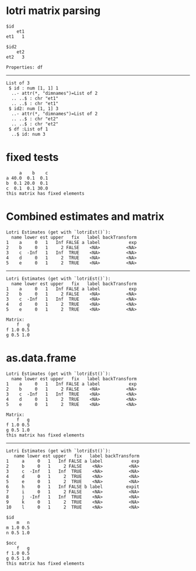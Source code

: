 # lotri matrix parsing

    $id
        et1
    et1   1
    
    $id2
        et2
    et2   3
    
    Properties: df 

---

    List of 3
     $ id : num [1, 1] 1
      ..- attr(*, "dimnames")=List of 2
      .. ..$ : chr "et1"
      .. ..$ : chr "et1"
     $ id2: num [1, 1] 3
      ..- attr(*, "dimnames")=List of 2
      .. ..$ : chr "et2"
      .. ..$ : chr "et2"
     $ df :List of 1
      ..$ id: num 3

# fixed tests

         a    b    c
    a 40.0  0.1  0.1
    b  0.1 20.0  0.1
    c  0.1  0.1 30.0
    this matrix has fixed elements

# Combined estimates and matrix

    Lotri Estimates (get with `lotriEst()`):
      name lower est upper   fix   label backTransform
    1    a     0   1   Inf FALSE a label           exp
    2    b     0   1     2 FALSE    <NA>          <NA>
    3    c  -Inf   1   Inf  TRUE    <NA>          <NA>
    4    d     0   1     2  TRUE    <NA>          <NA>
    5    e     0   1     2  TRUE    <NA>          <NA>

---

    Lotri Estimates (get with `lotriEst()`):
      name lower est upper   fix   label backTransform
    1    a     0   1   Inf FALSE a label           exp
    2    b     0   1     2 FALSE    <NA>          <NA>
    3    c  -Inf   1   Inf  TRUE    <NA>          <NA>
    4    d     0   1     2  TRUE    <NA>          <NA>
    5    e     0   1     2  TRUE    <NA>          <NA>
    
    Matrix:
        f   g
    f 1.0 0.5
    g 0.5 1.0

# as.data.frame

    Lotri Estimates (get with `lotriEst()`):
      name lower est upper   fix   label backTransform
    1    a     0   1   Inf FALSE a label           exp
    2    b     0   1     2 FALSE    <NA>          <NA>
    3    c  -Inf   1   Inf  TRUE    <NA>          <NA>
    4    d     0   1     2  TRUE    <NA>          <NA>
    5    e     0   1     2  TRUE    <NA>          <NA>
    
    Matrix:
        f   g
    f 1.0 0.5
    g 0.5 1.0
    this matrix has fixed elements

---

    Lotri Estimates (get with `lotriEst()`):
       name lower est upper   fix   label backTransform
    1     a     0   1   Inf FALSE a label           exp
    2     b     0   1     2 FALSE    <NA>          <NA>
    3     c  -Inf   1   Inf  TRUE    <NA>          <NA>
    4     d     0   1     2  TRUE    <NA>          <NA>
    5     e     0   1     2  TRUE    <NA>          <NA>
    6     h     0   1   Inf FALSE b label         expit
    7     i     0   1     2 FALSE    <NA>          <NA>
    8     j  -Inf   1   Inf  TRUE    <NA>          <NA>
    9     k     0   1     2  TRUE    <NA>          <NA>
    10    l     0   1     2  TRUE    <NA>          <NA>
    
    $id
        m   n
    m 1.0 0.5
    n 0.5 1.0
    
    $occ
        f   g
    f 1.0 0.5
    g 0.5 1.0
    this matrix has fixed elements
    

